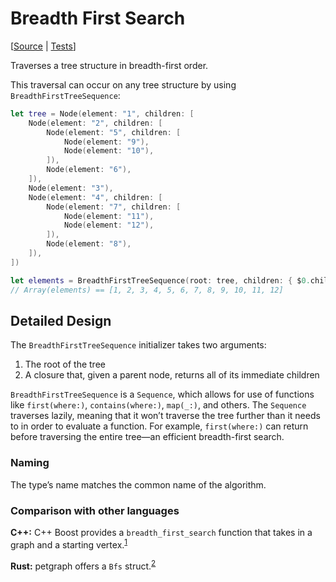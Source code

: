 # Breadth First Search

[[Source](https://github.com/apple/swift-algorithms/blob/main/Sources/Algorithms/BreadthFirstSearch.swift) | 
 [Tests](https://github.com/apple/swift-algorithms/blob/main/Tests/SwiftAlgorithmsTests/BreadthFirstSearch.swift)]

Traverses a tree structure in breadth-first order.

This traversal can occur on any tree structure by using `BreadthFirstTreeSequence`:

```swift
let tree = Node(element: "1", children: [
	Node(element: "2", children: [
		Node(element: "5", children: [
			Node(element: "9"),
			Node(element: "10"),
		]),
		Node(element: "6"),
	]),
	Node(element: "3"),
	Node(element: "4", children: [
		Node(element: "7", children: [
			Node(element: "11"),
			Node(element: "12"),
		]),
		Node(element: "8"),
	]),
])

let elements = BreadthFirstTreeSequence(root: tree, children: { $0.children })
// Array(elements) == [1, 2, 3, 4, 5, 6, 7, 8, 9, 10, 11, 12]
```

## Detailed Design

The `BreadthFirstTreeSequence` initializer takes two arguments:

  1. The root of the tree
  2. A closure that, given a parent node, returns all of its immediate children

`BreadthFirstTreeSequence` is a `Sequence`, which allows for use of functions like 
`first(where:)`, `contains(where:)`, `map(_:)`, and others. The `Sequence` traverses
lazily, meaning that it won’t traverse the tree further than it needs to in order to
evaluate a function. For example, `first(where:)` can return before traversing the entire
tree—an efficient breadth-first search. 

### Naming

The type’s name matches the common name of the algorithm.

### Comparison with other languages

**C++:** C++ Boost provides a `breadth_first_search` function that takes in a graph and a
starting vertex.<sup>[1](https://www.boost.org/doc/libs/1_75_0/libs/graph/doc/breadth_first_search.html)</sup>

**Rust:** petgraph offers a `Bfs` struct.<sup>[2](https://docs.rs/petgraph/0.4.10/petgraph/visit/struct.Bfs.html)</sup>
